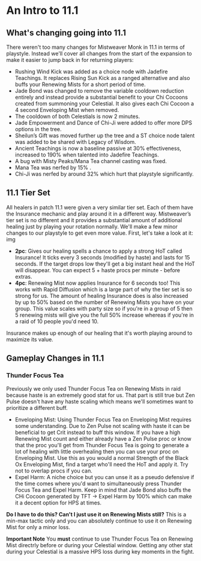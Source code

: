 

# An Intro to 11.1

## What's changing going into 11.1
There weren't too many changes for Mistweaver Monk in 11.1 in terms of playstyle. Instead we'll cover all changes from the start of the expansion to make it easier to jump back in for returning players:


- Rushing Wind Kick was added as a choice node with Jadefire Teachings. It replaces Rising Sun Kick as a ranged alternative and also buffs your Renewing Mists for a short period of time. 
- Jade Bond was changed to remove the variable cooldown reduction entirely and instead provide a substantial benefit to your Chi Cocoons created from summoning your Celestial. It also gives each Chi Cocoon a 4 second Enveloping Mist when removed. 
- The cooldown of both Celestials is now 2 minutes.
- Jade Empowerment and Dance of Chi-Ji were added to offer more DPS options in the tree. 
- Sheilun’s Gift was moved further up the tree and a ST choice node talent was added to be shared with Legacy of Wisdom.
- Ancient Teachings is now a baseline passive at 30% effectiveness, increased to 190% when talented into Jadefire Teachings. 
- A bug with Misty Peaks/Mana Tea channel casting was fixed.
- Mana Tea was nerfed by 15% .
- Chi-Ji was nerfed by around 32% which hurt that playstyle significantly.

## 11.1 Tier Set
All healers in patch 11.1 were given a very similar tier set. Each of them have the Insurance mechanic and play around it in a different way. Mistweaver’s tier set is no different and it provides a substantial amount of additional healing just by playing your rotation normally. We'll make a few minor changes to our playstyle to get even more value. First, let's take a look at it: 
img
- **2pc**: Gives our healing spells a chance to apply a strong HoT called Insurance! It ticks every 3 seconds (modified by haste) and lasts for 15 seconds. If the target drops low they'll get a big instant heal and the HoT will disappear. You can expect 5 + haste procs per minute - before extras.
- **4pc**: Renewing Mist now applies Insurance for 6 seconds too! This works with Rapid Diffusion which is a large part of why the tier set is so strong for us. The amount of healing Insurance does is also increased by up to 50% based on the number of Renewing Mists you have on your group. This value scales with party size so if you're in a group of 5 then 5 renewing mists will give you the full 50% increase whereas if you're in a raid of 10 people you'd need 10.

Insurance makes up enough of our healing that it's worth playing around to maximize its value.

## Gameplay Changes in 11.1

### Thunder Focus Tea

Previously we only used Thunder Focus Tea on Renewing Mists in raid because haste is an extremely good stat for us. That part is still true but Zen Pulse doesn't have any haste scaling which means we'll sometimes want to prioritize a different buff.
- Enveloping Mist: Using Thunder Focus Tea on Enveloping Mist requires some understanding. Due to Zen Pulse not scaling with haste it can be beneficial to get Crit instead to buff this window. If you have a high Renewing Mist count and either already have a Zen Pulse proc or know that the proc you'll get from Thunder Focus Tea is going to generate a lot of healing with little overhealing then you can use your proc on Enveloping Mist. Use this as you would a normal Strength of the Black Ox Enveloping Mist, find a target who'll need the HoT and apply it. Try not to overlap procs if you can.
- Expel Harm: A niche choice but you can unse it as a pseudo defensive if the time comes where you'd want to simultaneously press Thunder Focus Tea and Expel Harm. Keep in mind that Jade Bond also buffs the CHi Cocoon generated by TFT -> Expel Harm by 100% which can make it a decent option for HPS at times.

**Do I have to do this? Can't I just use it on Renewing Mists still?**
This is a min-max tactic only and you can absolutely continue to use it on Renewing Mist for only a minor loss.

**Important Note**
You **must** continue to use Thunder Focus Tea on Renewing Mist directrly before or during your Celestial window. Getting any other stat during your Celestial is a massive HPS loss during key moments in the fight.
